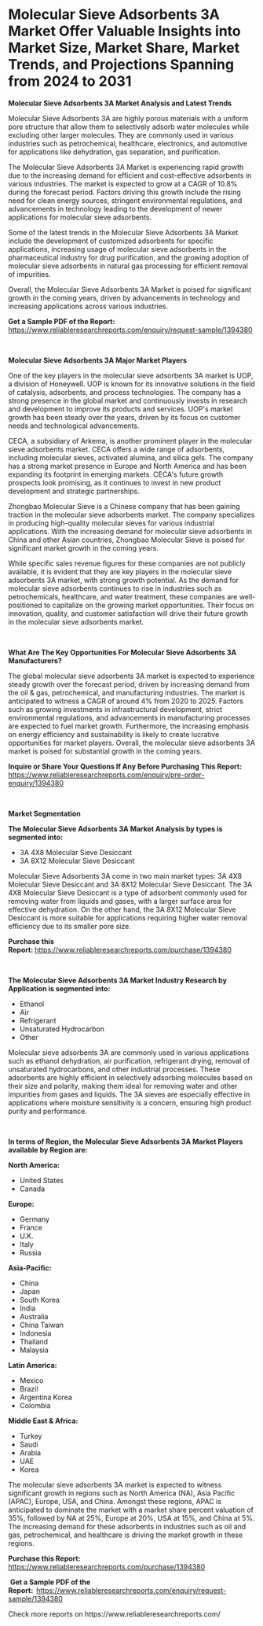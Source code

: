 <p><h1>Molecular Sieve Adsorbents 3A Market Offer Valuable Insights into Market Size, Market Share, Market Trends, and Projections Spanning from 2024 to 2031</h1></p><p><strong>Molecular Sieve Adsorbents 3A Market Analysis and Latest Trends</strong></p>
<p><p>Molecular Sieve Adsorbents 3A are highly porous materials with a uniform pore structure that allow them to selectively adsorb water molecules while excluding other larger molecules. They are commonly used in various industries such as petrochemical, healthcare, electronics, and automotive for applications like dehydration, gas separation, and purification.</p><p>The Molecular Sieve Adsorbents 3A Market is experiencing rapid growth due to the increasing demand for efficient and cost-effective adsorbents in various industries. The market is expected to grow at a CAGR of 10.8% during the forecast period. Factors driving this growth include the rising need for clean energy sources, stringent environmental regulations, and advancements in technology leading to the development of newer applications for molecular sieve adsorbents.</p><p>Some of the latest trends in the Molecular Sieve Adsorbents 3A Market include the development of customized adsorbents for specific applications, increasing usage of molecular sieve adsorbents in the pharmaceutical industry for drug purification, and the growing adoption of molecular sieve adsorbents in natural gas processing for efficient removal of impurities.</p><p>Overall, the Molecular Sieve Adsorbents 3A Market is poised for significant growth in the coming years, driven by advancements in technology and increasing applications across various industries.</p></p>
<p><strong>Get a Sample PDF of the Report:&nbsp;</strong> <a href="https://www.reliableresearchreports.com/enquiry/request-sample/1394380">https://www.reliableresearchreports.com/enquiry/request-sample/1394380</a></p>
<p>&nbsp;</p>
<p><strong>Molecular Sieve Adsorbents 3A Major Market Players</strong></p>
<p><p>One of the key players in the molecular sieve adsorbents 3A market is UOP, a division of Honeywell. UOP is known for its innovative solutions in the field of catalysis, adsorbents, and process technologies. The company has a strong presence in the global market and continuously invests in research and development to improve its products and services. UOP's market growth has been steady over the years, driven by its focus on customer needs and technological advancements.</p><p>CECA, a subsidiary of Arkema, is another prominent player in the molecular sieve adsorbents market. CECA offers a wide range of adsorbents, including molecular sieves, activated alumina, and silica gels. The company has a strong market presence in Europe and North America and has been expanding its footprint in emerging markets. CECA's future growth prospects look promising, as it continues to invest in new product development and strategic partnerships.</p><p>Zhongbao Molecular Sieve is a Chinese company that has been gaining traction in the molecular sieve adsorbents market. The company specializes in producing high-quality molecular sieves for various industrial applications. With the increasing demand for molecular sieve adsorbents in China and other Asian countries, Zhongbao Molecular Sieve is poised for significant market growth in the coming years.</p><p>While specific sales revenue figures for these companies are not publicly available, it is evident that they are key players in the molecular sieve adsorbents 3A market, with strong growth potential. As the demand for molecular sieve adsorbents continues to rise in industries such as petrochemicals, healthcare, and water treatment, these companies are well-positioned to capitalize on the growing market opportunities. Their focus on innovation, quality, and customer satisfaction will drive their future growth in the molecular sieve adsorbents market.</p></p>
<p>&nbsp;</p>
<p><strong>What Are The Key Opportunities For Molecular Sieve Adsorbents 3A Manufacturers?</strong></p>
<p><p>The global molecular sieve adsorbents 3A market is expected to experience steady growth over the forecast period, driven by increasing demand from the oil & gas, petrochemical, and manufacturing industries. The market is anticipated to witness a CAGR of around 4% from 2020 to 2025. Factors such as growing investments in infrastructural development, strict environmental regulations, and advancements in manufacturing processes are expected to fuel market growth. Furthermore, the increasing emphasis on energy efficiency and sustainability is likely to create lucrative opportunities for market players. Overall, the molecular sieve adsorbents 3A market is poised for substantial growth in the coming years.</p></p>
<p><strong>Inquire or Share Your Questions If Any Before Purchasing This Report:</strong> <a href="https://www.reliableresearchreports.com/enquiry/pre-order-enquiry/1394380">https://www.reliableresearchreports.com/enquiry/pre-order-enquiry/1394380</a></p>
<p>&nbsp;</p>
<p><strong>Market Segmentation</strong></p>
<p><strong>The Molecular Sieve Adsorbents 3A Market Analysis by types is segmented into:</strong></p>
<p><ul><li>3A 4X8 Molecular Sieve Desiccant</li><li>3A 8X12 Molecular Sieve Desiccant</li></ul></p>
<p><p>Molecular Sieve Adsorbents 3A come in two main market types: 3A 4X8 Molecular Sieve Desiccant and 3A 8X12 Molecular Sieve Desiccant. The 3A 4X8 Molecular Sieve Desiccant is a type of adsorbent commonly used for removing water from liquids and gases, with a larger surface area for effective dehydration. On the other hand, the 3A 8X12 Molecular Sieve Desiccant is more suitable for applications requiring higher water removal efficiency due to its smaller pore size.</p></p>
<p><strong>Purchase this Report:&nbsp;</strong><a href="https://www.reliableresearchreports.com/purchase/1394380">https://www.reliableresearchreports.com/purchase/1394380</a></p>
<p>&nbsp;</p>
<p><strong>The Molecular Sieve Adsorbents 3A Market Industry Research by Application is segmented into:</strong></p>
<p><ul><li>Ethanol</li><li>Air</li><li>Refrigerant</li><li>Unsaturated Hydrocarbon</li><li>Other</li></ul></p>
<p><p>Molecular sieve adsorbents 3A are commonly used in various applications such as ethanol dehydration, air purification, refrigerant drying, removal of unsaturated hydrocarbons, and other industrial processes. These adsorbents are highly efficient in selectively adsorbing molecules based on their size and polarity, making them ideal for removing water and other impurities from gases and liquids. The 3A sieves are especially effective in applications where moisture sensitivity is a concern, ensuring high product purity and performance.</p></p>
<p>&nbsp;</p>
<p><strong>In terms of Region, the Molecular Sieve Adsorbents 3A Market Players available by Region are:</strong></p>
<p>
    <p> <strong> North America: </strong>
        <ul>
            <li>United States</li>
            <li>Canada</li>
        </ul>
        </p> 
    <p> <strong> Europe: </strong>
        <ul>
            <li>Germany</li>
            <li>France</li>
            <li>U.K.</li>
            <li>Italy</li>
            <li>Russia</li>
        </ul>
        </p> 
    <p> <strong> Asia-Pacific: </strong>
        <ul>
            <li>China</li>
            <li>Japan</li>
            <li>South Korea</li>
            <li>India</li>
            <li>Australia</li>
            <li>China Taiwan</li>
            <li>Indonesia</li>
            <li>Thailand</li>
            <li>Malaysia</li>
        </ul>
        </p> 
    <p> <strong> Latin America: </strong>
        <ul>
            <li>Mexico</li>
            <li>Brazil</li>
            <li>Argentina Korea</li>
            <li>Colombia</li>
        </ul>
        </p> 
    <p> <strong> Middle East & Africa: </strong>
        <ul>
            <li>Turkey</li>
            <li>Saudi</li>
            <li>Arabia</li>
            <li>UAE</li>
            <li>Korea</li>
        </ul>
    </p>
    </p>
<p><p>The molecular sieve adsorbents 3A market is expected to witness significant growth in regions such as North America (NA), Asia Pacific (APAC), Europe, USA, and China. Amongst these regions, APAC is anticipated to dominate the market with a market share percent valuation of 35%, followed by NA at 25%, Europe at 20%, USA at 15%, and China at 5%. The increasing demand for these adsorbents in industries such as oil and gas, petrochemical, and healthcare is driving the market growth in these regions.</p></p>
<p><strong>Purchase this Report: </strong><a href="https://www.reliableresearchreports.com/purchase/1394380">https://www.reliableresearchreports.com/purchase/1394380</a></p>
<p>&nbsp;<strong>Get a Sample PDF of the Report:&nbsp;&nbsp;</strong><a href="https://www.reliableresearchreports.com/enquiry/request-sample/1394380">https://www.reliableresearchreports.com/enquiry/request-sample/1394380</a></p>
<p><strong></strong></p>
<p>Check more reports on https://www.reliableresearchreports.com/</p>